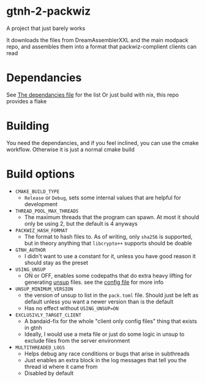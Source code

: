 # gtnh-2-packwiz
A project that just barely works

It downloads the files from DreamAssemblerXXL and the main modpack repo, and assembles them into a format that packwiz-complient clients can read

# Dependancies
See [The dependancies file](./DEPENDANCIES.md) for the list
Or just build with nix, this repo provides a flake

# Building
You need the dependancies, and if you feel inclined, you can use the cmake workflow.
Otherwise it is just a normal cmake build

# Build options
- `CMAKE_BUILD_TYPE`
    - `Release` or `Debug`, sets some internal values that are helpful for development
- `THREAD_POOL_MAX_THREADS`
    - The maximum threads that the program can spawn. At most it should only be using 2, but the default is 4 anyways
- `PACKWIZ_HASH_FORMAT`
    - The format to hash files to. As of writing, only `sha256` is supported, but in theory anything that `libcrypto++` supports should be doable
- `GTNH_AUTHOR`
    - I didn't want to use a constant for it, unless you have good reason it should stay as the preset
- `USING_UNSUP`
    - ON or OFF, enables some codepaths that do extra heavy lifting for generating [unsup](https://git.sleeping.town/unascribed/unsup) files. see the [config file](./gtnh-2-packwiz/defaultConfigs.toml) for more info
- `UNSUP_MINIMUM_VERSION`
    - the version of unsup to list in the `pack.toml` file. Should just be left as default unless you want a newer version than is the default
    - Has no effect without `USING_UNSUP=ON`
- `EXCLUSIVLY_TARGET_CLIENT`
    - A bandaid-fix for the whole "client only config files" thing that exists in gtnh
    - Ideally, I would use a meta file or just do some logic in unsup to exclude files from the server environment
- `MULTITHREADED_LOGS`
    - Helps debug any race conditions or bugs that arise in subthreads
    - Just enables an extra block in the log messages that tell you the thread id where it came from
    - Disabled by default

